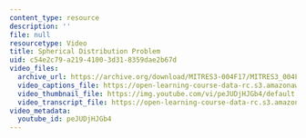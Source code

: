 ```yaml
---
content_type: resource
description: ''
file: null
resourcetype: Video
title: Spherical Distribution Problem
uid: c54e2c79-a219-4100-3d31-8359dae2b67d
video_files:
  archive_url: https://archive.org/download/MITRES3-004F17/MITRES3_004F17_2012_healey_300k.mp4
  video_captions_file: https://open-learning-course-data-rc.s3.amazonaws.com/res-3-004-visualizing-materials-science-fall-2017/c293cd55943555e9a41ed6fb4f5b3c2f_peJUDjHJGb4.vtt
  video_thumbnail_file: https://img.youtube.com/vi/peJUDjHJGb4/default.jpg
  video_transcript_file: https://open-learning-course-data-rc.s3.amazonaws.com/res-3-004-visualizing-materials-science-fall-2017/12db719e7f02d6535d8076d9b5d8bc0a_peJUDjHJGb4.pdf
video_metadata:
  youtube_id: peJUDjHJGb4
---
```

